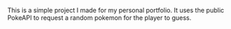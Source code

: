 This is a simple project I made for my personal portfolio. It uses the public PokeAPI to request a random pokemon for the player to guess.

